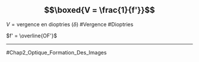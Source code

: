 ## $$\boxed{V = \frac{1}{f'}}$$

$V = \text{vergence en dioptries } (\delta)$ #Vergence #Dioptries

$f' = \overline{OF'}$

___
#Chap2_Optique_Formation_Des_Images 